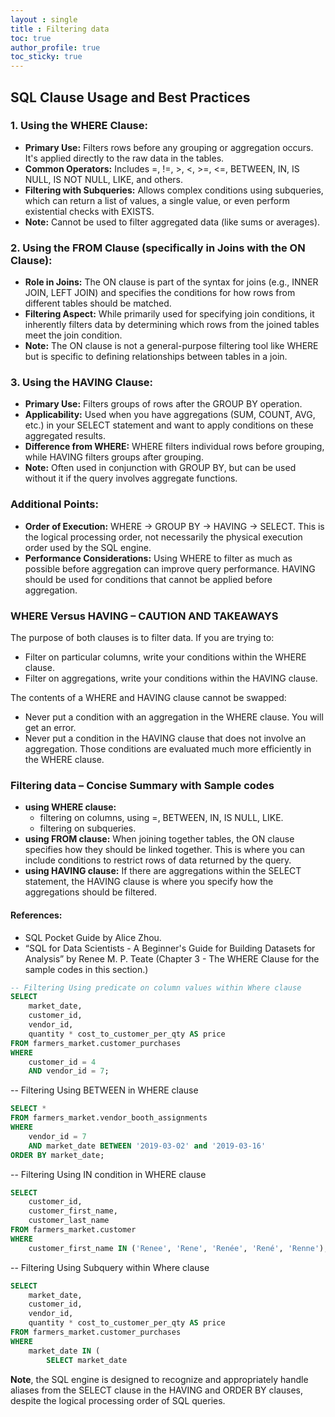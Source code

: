 ```yaml
---
layout : single
title : Filtering data
toc: true
author_profile: true
toc_sticky: true
---
```

  
## SQL Clause Usage and Best Practices

### 1. Using the WHERE Clause:
- **Primary Use:** Filters rows before any grouping or aggregation occurs. It's applied directly to the raw data in the tables.
- **Common Operators:** Includes =, !=, >, <, >=, <=, BETWEEN, IN, IS NULL, IS NOT NULL, LIKE, and others.
- **Filtering with Subqueries:** Allows complex conditions using subqueries, which can return a list of values, a single value, or even perform existential checks with EXISTS.
- **Note:** Cannot be used to filter aggregated data (like sums or averages).

### 2. Using the FROM Clause (specifically in Joins with the ON Clause):
- **Role in Joins:** The ON clause is part of the syntax for joins (e.g., INNER JOIN, LEFT JOIN) and specifies the conditions for how rows from different tables should be matched.
- **Filtering Aspect:** While primarily used for specifying join conditions, it inherently filters data by determining which rows from the joined tables meet the join condition.
- **Note:** The ON clause is not a general-purpose filtering tool like WHERE but is specific to defining relationships between tables in a join.

### 3. Using the HAVING Clause:
- **Primary Use:** Filters groups of rows after the GROUP BY operation.
- **Applicability:** Used when you have aggregations (SUM, COUNT, AVG, etc.) in your SELECT statement and want to apply conditions on these aggregated results.
- **Difference from WHERE:** WHERE filters individual rows before grouping, while HAVING filters groups after grouping.
- **Note:** Often used in conjunction with GROUP BY, but can be used without it if the query involves aggregate functions.

### Additional Points:
- **Order of Execution:** WHERE -> GROUP BY -> HAVING -> SELECT. This is the logical processing order, not necessarily the physical execution order used by the SQL engine.
- **Performance Considerations:** Using WHERE to filter as much as possible before aggregation can improve query performance. HAVING should be used for conditions that cannot be applied before aggregation.

### WHERE Versus HAVING – CAUTION AND TAKEAWAYS
The purpose of both clauses is to filter data. If you are trying to: 
- Filter on particular columns, write your conditions within the WHERE clause.
- Filter on aggregations, write your conditions within the HAVING clause.

The contents of a WHERE and HAVING clause cannot be swapped: 
- Never put a condition with an aggregation in the WHERE clause. You will get an error.
- Never put a condition in the HAVING clause that does not involve an aggregation. Those conditions are evaluated much more efficiently in the WHERE clause.

### Filtering data – Concise Summary with Sample codes
- **using WHERE clause:**
  - filtering on columns, using =, BETWEEN, IN, IS NULL, LIKE.
  - filtering on subqueries.
- **using FROM clause:** When joining together tables, the ON clause specifies how they should be linked together. This is where you can include conditions to restrict rows of data returned by the query.
- **using HAVING clause:** If there are aggregations within the SELECT statement, the HAVING clause is where you specify how the aggregations should be filtered.

#### References:
- SQL Pocket Guide by Alice Zhou.
- “SQL for Data Scientists - A Beginner's Guide for Building Datasets for Analysis” by Renee M. P. Teate (Chapter 3 - The WHERE Clause for the sample codes in this section.)

```sql
-- Filtering Using predicate on column values within Where clause
SELECT
    market_date,
    customer_id,
    vendor_id,
    quantity * cost_to_customer_per_qty AS price
FROM farmers_market.customer_purchases
WHERE
    customer_id = 4
    AND vendor_id = 7;
```

-- Filtering Using BETWEEN in WHERE clause  
```sql
SELECT *
FROM farmers_market.vendor_booth_assignments
WHERE
    vendor_id = 7 
    AND market_date BETWEEN '2019-03-02' and '2019-03-16'
ORDER BY market_date;
```

-- Filtering Using IN condition in WHERE clause
```sql  
SELECT
    customer_id,
    customer_first_name,
    customer_last_name
FROM farmers_market.customer
WHERE
    customer_first_name IN ('Renee', 'Rene', 'Renée', 'René', 'Renne');
```
  
-- Filtering Using Subquery within Where clause
```sql
SELECT
    market_date,
    customer_id,
    vendor_id,
    quantity * cost_to_customer_per_qty AS price
FROM farmers_market.customer_purchases
WHERE
    market_date IN (
        SELECT market_date      
```
**Note**, the SQL engine is designed to recognize and appropriately handle aliases from the SELECT clause in the HAVING and ORDER BY clauses, despite the logical processing order of SQL queries. 